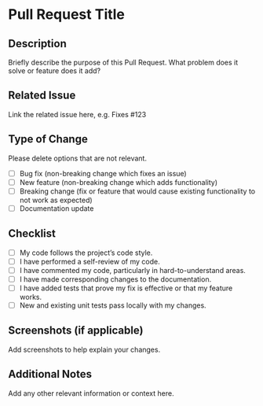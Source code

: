 
# Pull Request Title

## Description
Briefly describe the purpose of this Pull Request. What problem does it solve or feature does it add?

## Related Issue
Link the related issue here, e.g.
Fixes #123

## Type of Change
Please delete options that are not relevant.
- [ ] Bug fix (non-breaking change which fixes an issue)
- [ ] New feature (non-breaking change which adds functionality)
- [ ] Breaking change (fix or feature that would cause existing functionality to not work as expected)
- [ ] Documentation update

## Checklist
- [ ] My code follows the project’s code style.
- [ ] I have performed a self-review of my code.
- [ ] I have commented my code, particularly in hard-to-understand areas.
- [ ] I have made corresponding changes to the documentation.
- [ ] I have added tests that prove my fix is effective or that my feature works.
- [ ] New and existing unit tests pass locally with my changes.

## Screenshots (if applicable)
Add screenshots to help explain your changes.

## Additional Notes
Add any other relevant information or context here.
